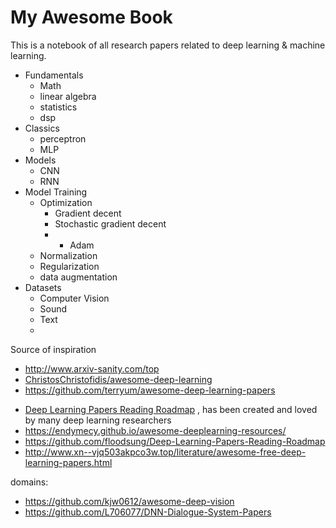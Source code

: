 # My Awesome Book

This is a notebook of all research papers related to deep learning & machine learning.

* Fundamentals
  * Math
  * linear algebra
  * statistics
  * dsp
* Classics
  * perceptron
  * MLP
* Models
  * CNN
  * RNN
* Model Training
  * Optimization
    * Gradient decent
    * Stochastic gradient decent
    * * Adam
  * Normalization
  * Regularization
  * data augmentation
* Datasets
  * Computer Vision
  * Sound
  * Text
  * 





Source of inspiration
* http://www.arxiv-sanity.com/top
* [ChristosChristofidis/awesome-deep-learning](https://github.com/ChristosChristofidis/awesome-deep-learning)
* https://github.com/terryum/awesome-deep-learning-papers
<!-- https://github.com/terryum/awesome-deep-learning-papers -->
 * [Deep Learning Papers Reading Roadmap](https://github.com/songrotek/Deep-Learning-Papers-Reading-Roadmap)
  , has been created and loved by many deep learning researchers
* https://endymecy.github.io/awesome-deeplearning-resources/
* https://github.com/floodsung/Deep-Learning-Papers-Reading-Roadmap
* http://www.xn--vjq503akpco3w.top/literature/awesome-free-deep-learning-papers.html

domains:
* https://github.com/kjw0612/awesome-deep-vision
* https://github.com/L706077/DNN-Dialogue-System-Papers




